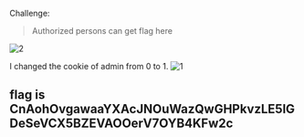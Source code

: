 Challenge:
>Authorized persons can get flag here

![2](https://i.ibb.co/RTHSmHk/Untitled.png)

I changed the cookie of admin from 0 to 1.
![1](https://i.ibb.co/sRJbHbB/Untitled2.png)
 ## flag is CnAohOvgawaaYXAcJNOuWazQwGHPkvzLE5lGDeSeVCX5BZEVAOOerV7OYB4KFw2c
